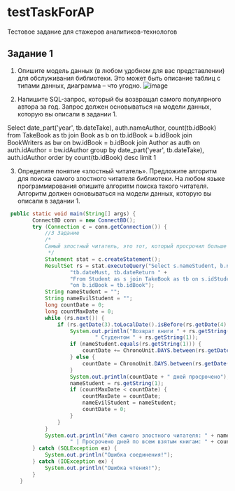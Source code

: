 # testTaskForAP
Тестовое задание для стажеров аналитиков-технологов

## Задание 1
1. Опишите модель данных (в любом удобном для вас представлении) для обслуживания библиотеки. Это может быть описание таблиц с типами данных, диаграмма – что угодно.
![image](https://user-images.githubusercontent.com/81982349/133514221-f2628a34-f4ef-467f-9963-630a6fd26322.png)

2. Напишите SQL-запрос, который бы возвращал самого популярного автора за год. Запрос должен основываться на модели данных, которую вы описали в задании 1.

Select date_part('year', tb.dateTake), auth.nameAuthor, count(tb.idBook) from TakeBook as tb join Book as b on tb.idBook = b.idBook join BookWriters as bw 
on bw.idBook = b.idBook join Author as auth on auth.idAuthor = bw.idAuthor group by date_part('year', tb.dateTake), auth.idAuthor order by count(tb.idBook) desc limit 1

3. Определите понятие «злостный читатель».  Предложите алгоритм для поиска самого злостного читателя библиотеки. На любом языке программирования опишите алгоритм поиска такого читателя. Алгоритм должен основываться на модели данных, которую вы описали в задании 1.
```java
 public static void main(String[] args) {
        ConnectBD conn = new ConnectBD();
        try (Connection c = conn.getConnection()) {
            //3 Задание
            /*
            Самый злостный читатель, это тот, который просрочил больше всего дней в сумме для всех имеющихся у него книг
             */
            Statement stat = c.createStatement();
            ResultSet rs = stat.executeQuery("Select s.nameStudent, b.nameBook, " +
                    "tb.dateMust, tb.dateReturn " +
                    "From Student as s join TakeBook as tb on s.idStudent=tb.idStudent join Book as b " +
                    "on b.idBook = tb.idBook");
            String nameStudent = "";
            String nameEvilStudent = "";
            long countDate = 0;
            long countMaxDate = 0;
            while (rs.next()) {
                if (rs.getDate(3).toLocalDate().isBefore(rs.getDate(4).toLocalDate())) {
                    System.out.println("Возврат книги " + rs.getString(2) + " просрочен!" +
                            " Студентом " + rs.getString(1));
                    if (nameStudent.equals(rs.getString(1))) {
                        countDate += ChronoUnit.DAYS.between(rs.getDate(3).toLocalDate(), rs.getDate(4).toLocalDate());
                    } else {
                        countDate = ChronoUnit.DAYS.between(rs.getDate(3).toLocalDate(), rs.getDate(4).toLocalDate());
                    }
                    System.out.println(countDate + " дней просрочено");
                    nameStudent = rs.getString(1);
                    if (countMaxDate < countDate) {
                        countMaxDate = countDate;
                        nameEvilStudent = nameStudent;
                        countDate = 0;
                    }
                }
            }
            System.out.println("Имя самого злостного читателя: " + nameEvilStudent +
                    " | Просрочено дней по всем взятым книгам: " + countMaxDate);
        } catch (SQLException ex) {
            System.out.println("Ошибка соединения!");
        } catch (IOException ex) {
            System.out.println("Ошибка чтения!");
        }
    }
   ```
